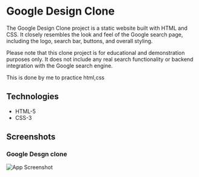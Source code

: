 
# Google Design Clone

The Google Design Clone project is a static website built with HTML and CSS. It closely resembles the look and feel of the Google search page, including the logo, search bar, buttons, and overall styling.

Please note that this clone project is for educational and demonstration purposes only. It does not include any real search functionality or backend integration with the Google search engine.

This is done by me to practice html,css  

## Technologies

- HTML-5 
- CSS-3 





## Screenshots

### Google Desgn clone

![App Screenshot](https://github.com/AThilina19971205/Google-Design-Clone/blob/main/screanshots/google-clone.png?raw=true)


